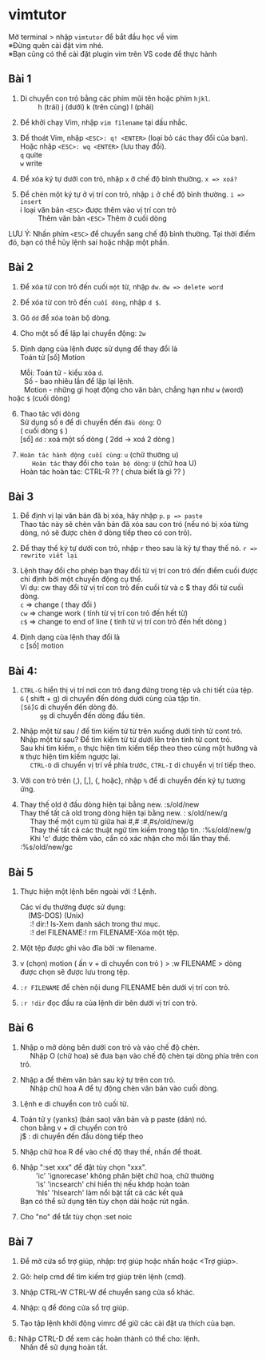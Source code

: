 # vimtutor
Mở terminal > nhập `vimtutor` để bắt đầu học về vim <br>
※Đừng quên cài đặt vim nhé.<br>
※Bạn cũng có thể cài đặt plugin vim trên VS code để thực hành <br>
## Bài 1 
1. Di chuyển con trỏ bằng các phím mũi tên hoặc phím `hjkl`.<br>
         h (trái) j (dưới) k (trên cùng) l (phải)

2. Để khởi chạy Vim, nhập `vim filename` <ENTER> tại dấu nhắc.<br>

3. Để thoát Vim, nhập `<ESC>: q! <ENTER>` (loại bỏ các thay đổi của bạn).<br>
               Hoặc nhập `<ESC>: wq <ENTER>` (lưu thay đổi). <br>
               `q` quite <br>
               `w` write <br>

4. Để xóa ký tự dưới con trỏ, nhập `x` ở chế độ bình thường. `x => xoá? ` <br>
      
5. Để chèn một ký tự ở vị trí con trỏ, nhập `i` ở chế độ bình thường. `i => insert` <br>
         i loại văn bản `<ESC>` được thêm vào vị trí con trỏ <br>
         Thêm văn bản `<ESC>` Thêm ở cuối dòng <br>

LƯU Ý: Nhấn phím `<ESC>` để chuyển sang chế độ bình thường. Tại thời điểm đó, bạn có thể hủy lệnh sai hoặc nhập một phần.

## Bài 2
1. Để xóa từ con trỏ đến cuối `một` từ, nhập `dw`. `dw => delete word`<br>
2. Để xóa từ con trỏ đến `cuối dòng`, nhập `d $`. <br>
3. Gõ `dd` để xóa toàn bộ dòng. <br>

4. Cho một số để lặp lại chuyển động: `2w` <br>
5. Định dạng của lệnh được sử dụng để thay đổi là <br>
                Toán tử [số] Motion <br>
                
      Mỗi:
        Toán tử - kiểu xóa `d`. <br>
        Số - bao nhiêu lần để lặp lại lệnh. <br>
        Motion - những gì hoạt động cho văn bản, chẳng hạn như `w` (word) hoặc `$` (cuối dòng) <br>

6. Thao tác với dòng <br>
    Sử dụng số `0` để di chuyển đến `đầu dòng`: 0 <br>
       ( cuối dòng `$` ) <br>
    [số] `dd` : xoá một số dòng ( 2dd -> xoá 2 dòng ) <br>
    
7. `Hoàn tác hành động cuối cùng`: `u` (chữ thường u) <br>
      `Hoàn tác` thay đổi cho `toàn bộ dòng`: `U` (chữ hoa U) <br>
      Hoàn tác hoàn tác: CTRL-R ?? ( chưa biết là gì ?? ) <br>
 
## Bài 3     
1. Để định vị lại văn bản đã bị xóa, hãy nhập `p`. `p => paste`  <br>
    Thao tác này sẽ chèn văn bản đã xóa sau con trỏ (nếu nó bị xóa từng dòng, nó sẽ được chèn ở dòng tiếp theo có con trỏ). <br>

2. Để thay thế ký tự dưới con trỏ, nhập `r` theo sau là ký tự thay thế nó. `r => rewrite viết lại` <br>

3. Lệnh thay đổi cho phép bạn thay đổi từ vị trí con trỏ đến điểm cuối được chỉ định bởi một chuyển động cụ thể.  <br>
    Ví dụ: cw thay đổi từ vị trí con trỏ đến cuối từ và c $ thay đổi từ cuối dòng.<br>
    `c` => change ( thay đổi ) <br> 
    `cw` => change work ( tính từ vị trí con trỏ đến hết từ) <br>
    `c$` => change to end of line ( tính từ vị trí con trỏ đến hết dòng ) <br>

4. Định dạng của lệnh thay đổi là <br>
      c [số] motion <br>

## Bài 4:
1. `CTRL-G` hiển thị vị trí nơi con trỏ đang đứng trong tệp và chi tiết của tệp. <br>
          `G` ( shift + g) di chuyển đến dòng dưới cùng của tập tin. <br>
          `[Số]G` di chuyển đến dòng đó. <br>
          `gg` di chuyển đến dòng đầu tiên. <br>

2. Nhập một từ sau / để tìm kiếm từ từ trên xuống dưới tính từ cont trỏ. <br>
     Nhập một từ sau? Để tìm kiếm từ từ dưới lên trên tính từ cont trỏ. <br>
     Sau khi tìm kiếm, `n` thực hiện tìm kiếm tiếp theo theo cùng một hướng và  `N` thực hiện tìm kiếm ngược lại. <br>
     `CTRL-O` di chuyển vị trí về phía trước, `CTRL-I` di chuyển vị trí tiếp theo. <br>

3. Với con trỏ trên (,), [,], {, hoặc}, nhập `%` để di chuyển đến ký tự tương ứng. <br>

4. Thay thế old ở đầu dòng hiện tại bằng new. :s/old/new <br>
     Thay thế tất cả old trong dòng hiện tại bằng new. : s/old/new/g  <br>
     Thay thế một cụm từ giữa hai #,# :#,#s/old/new/g <br>
     Thay thế tất cả các thuật ngữ tìm kiếm trong tập tin. :%s/old/new/g <br>
     Khi 'c' được thêm vào, cần có xác nhận cho mỗi lần thay thế. :%s/old/new/gc <br>
 
## Bài 5
1. Thực hiện một lệnh bên ngoài với :! Lệnh. <br>

      Các ví dụ thường được sử dụng: <br>
          (MS-DOS) (Unix) <br>
           :! dir:! ls-Xem danh sách trong thư mục. <br>
           :! del FILENAME:! rm FILENAME-Xóa một tệp. <br>

2. Một tệp được ghi vào đĩa bởi :w filename. <br>

3. v (chọn) motion ( ấn v + di chuyển con trỏ ) > :w FILENAME > dòng được chọn sẽ được lưu trong tệp. <br>

4. `:r FILENAME` để chèn nội dung FILENAME bên dưới vị trí con trỏ. <br>
5. `:r !dir` đọc đầu ra của lệnh dir bên dưới vị trí con trỏ. <br>
  
## Bài 6
1. Nhập o mở dòng bên dưới con trỏ và vào chế độ chèn. <br>
     Nhập O (chữ hoa) sẽ đưa bạn vào chế độ chèn tại dòng phía trên con trỏ. <br>

2. Nhập a để thêm văn bản sau ký tự trên con trỏ. <br>
     Nhập chữ hoa A để tự động chèn văn bản vào cuối dòng. <br>

3. Lệnh e di chuyển con trỏ cuối từ. <br>

4. Toán tử y (yanks) (bản sao) văn bản và p paste (dán) nó. <br>
     chon bằng v + di chuyển con trỏ  <br>
     j$ : di chuyển đến đầu dòng tiếp theo <br>
     
5. Nhập chữ hoa R để vào chế độ thay thế, nhấn <ESC> để thoát. <br>

6. Nhập ":set xxx" để đặt tùy chọn "xxx". <br>
        'ic' 'ignorecase' không phân biệt chữ hoa, chữ thường <br>
        'is' 'incsearch'  chỉ hiển thị nếu khớp hoàn toàn <br>
        'hls' 'hlsearch' làm nổi bật tất cả các kết quả <br>
     Bạn có thể sử dụng tên tùy chọn dài hoặc rút ngắn. <br>

7. Cho "no" để tắt tùy chọn :set noic <br>
  
## Bài 7
1. Để mở cửa sổ trợ giúp, nhập: trợ giúp hoặc nhấn <F1> hoặc <Trợ giúp>. <br>

2. Gõ: help cmd để tìm kiếm trợ giúp trên lệnh (cmd). <br>

3. Nhập CTRL-W CTRL-W để chuyển sang cửa sổ khác. <br>

4. Nhập: q để đóng cửa sổ trợ giúp. <br>

5. Tạo tập lệnh khởi động vimrc để giữ các cài đặt ưa thích của bạn. <br>

6.: Nhập CTRL-D để xem các hoàn thành có thể cho: lệnh. <br>
      Nhấn <TAB> để sử dụng hoàn tất. <br>
